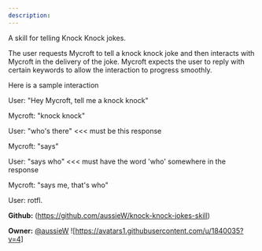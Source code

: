 ```yaml
---
description: 
---
```

A skill for telling Knock Knock jokes.

The user requests Mycroft to tell a knock knock joke and then interacts with Mycroft in the delivery of the joke. Mycroft expects the user to reply with certain keywords to allow the interaction to progress smoothly.

Here is a sample interaction

User: "Hey Mycroft, tell me a knock knock"

Mycroft: "knock knock"

User: "who's there" <<< must be this response

Mycroft: "says"

User: "says who" <<< must have the word 'who' somewhere in the response

Mycroft: "says me, that's who"

User: rotfl.

**Github:** (https://github.com/aussieW/knock-knock-jokes-skill)

**Owner:** [@aussieW](https://github.com/aussieW) ![https://avatars1.githubusercontent.com/u/1840035?v=4]

